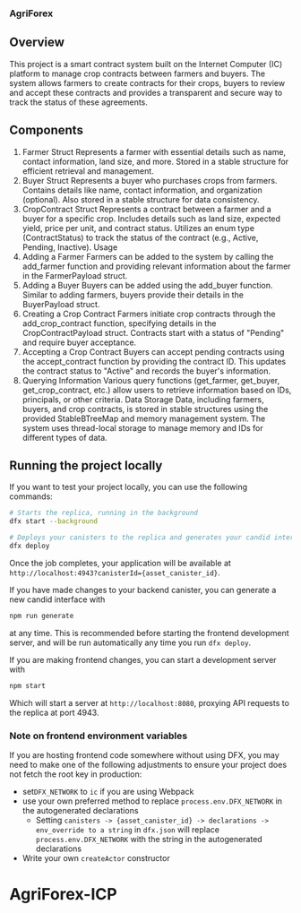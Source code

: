 ### AgriForex
## Overview
This project is a smart contract system built on the Internet Computer (IC) platform to manage crop contracts between farmers and buyers. The system allows farmers to create contracts for their crops, buyers to review and accept these contracts and provides a transparent and secure way to track the status of these agreements.

## Components
1. Farmer Struct
Represents a farmer with essential details such as name, contact information, land size, and more.
Stored in a stable structure for efficient retrieval and management.
2. Buyer Struct
Represents a buyer who purchases crops from farmers.
Contains details like name, contact information, and organization (optional).
Also stored in a stable structure for data consistency.
3. CropContract Struct
Represents a contract between a farmer and a buyer for a specific crop.
Includes details such as land size, expected yield, price per unit, and contract status.
Utilizes an enum type (ContractStatus) to track the status of the contract (e.g., Active, Pending, Inactive).
Usage
1. Adding a Farmer
Farmers can be added to the system by calling the add_farmer function and providing relevant information about the farmer in the FarmerPayload struct.
2. Adding a Buyer
Buyers can be added using the add_buyer function. Similar to adding farmers, buyers provide their details in the BuyerPayload struct.
3. Creating a Crop Contract
Farmers initiate crop contracts through the add_crop_contract function, specifying details in the CropContractPayload struct.
Contracts start with a status of "Pending" and require buyer acceptance.
4. Accepting a Crop Contract
Buyers can accept pending contracts using the accept_contract function by providing the contract ID.
This updates the contract status to "Active" and records the buyer's information.
5. Querying Information
Various query functions (get_farmer, get_buyer, get_crop_contract, etc.) allow users to retrieve information based on IDs, principals, or other criteria.
Data Storage
Data, including farmers, buyers, and crop contracts, is stored in stable structures using the provided StableBTreeMap and memory management system.
The system uses thread-local storage to manage memory and IDs for different types of data.

## Running the project locally

If you want to test your project locally, you can use the following commands:

```bash
# Starts the replica, running in the background
dfx start --background

# Deploys your canisters to the replica and generates your candid interface
dfx deploy
```

Once the job completes, your application will be available at `http://localhost:4943?canisterId={asset_canister_id}`.

If you have made changes to your backend canister, you can generate a new candid interface with

```bash
npm run generate
```

at any time. This is recommended before starting the frontend development server, and will be run automatically any time you run `dfx deploy`.

If you are making frontend changes, you can start a development server with

```bash
npm start
```

Which will start a server at `http://localhost:8080`, proxying API requests to the replica at port 4943.

### Note on frontend environment variables

If you are hosting frontend code somewhere without using DFX, you may need to make one of the following adjustments to ensure your project does not fetch the root key in production:

- set`DFX_NETWORK` to `ic` if you are using Webpack
- use your own preferred method to replace `process.env.DFX_NETWORK` in the autogenerated declarations
  - Setting `canisters -> {asset_canister_id} -> declarations -> env_override to a string` in `dfx.json` will replace `process.env.DFX_NETWORK` with the string in the autogenerated declarations
- Write your own `createActor` constructor
# AgriForex-ICP
